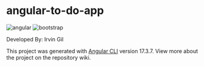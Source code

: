 # angular-to-do-app

![angular](https://img.shields.io/badge/angular-17.3-red?logo=angular)
![bootstrap](https://img.shields.io/badge/bootstrap-5.3.3-purple?logo=bootstrap)

Developed By: Irvin Gil

This project was generated with [Angular CLI](https://github.com/angular/angular-cli) version 17.3.7. View more about the project on the repository wiki.
